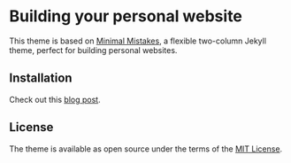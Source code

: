 # Building your personal website

This theme is based on [Minimal Mistakes](https://mmistakes.github.io/minimal-mistakes), a flexible two-column Jekyll theme, perfect for building personal websites.

## Installation

Check out this [blog post](https://hmdfsn.github.io//building-an-academic-website/).

## License

The theme is available as open source under the terms of the [MIT License](https://opensource.org/licenses/MIT).
